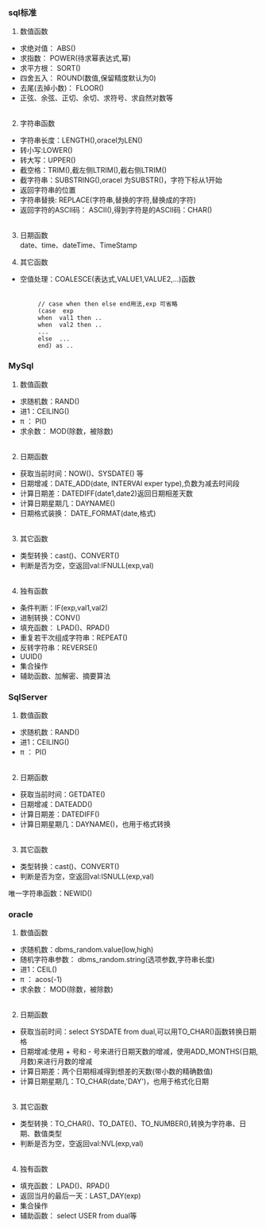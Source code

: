 ### sql标准

1. 数值函数
 - 求绝对值： ABS()</br>
 - 求指数： POWER(待求幂表达式,幂)</br>
 - 求平方根： SORT()</br>
 - 四舍五入： ROUND(数值,保留精度默认为0)
 - 去尾(去掉小数)： FLOOR()
 - 正弦、余弦、正切、余切、求符号、求自然对数等</br></br>

2. 字符串函数
  - 字符串长度：LENGTH(),oracel为LEN()
  - 转小写:LOWER()
  - 转大写：UPPER()
  - 截空格：TRIM(),截左侧LTRIM(),截右侧LTRIM()
  - 截字符串：SUBSTRING(),oracel 为SUBSTR()，字符下标从1开始
  - 返回字符串的位置
  - 字符串替换: REPLACE(字符串,替换的字符,替换成的字符)
  - 返回字符的ASCII码： ASCII(),得到字符是的ASCII码：CHAR()</br></br>

3. 日期函数</br>
 date、time、dateTime、TimeStamp

4. 其它函数
 - 空值处理：COALESCE(表达式,VALUE1,VALUE2,...)函数</br></br>
 
 

            // case when then else end用法,exp 可省略
			(case  exp
			when  val1 then ..
			when  val2 then ..
			...
			else  ...
			end) as ..


### MySql

1. 数值函数
 - 求随机数：RAND()
 - 进1：CEILING()
 - π ： PI()
 - 求余数： MOD(除数，被除数)</br></br>

2. 日期函数</br>
  - 获取当前时间：NOW()、SYSDATE() 等
  - 日期增减：DATE_ADD(date, INTERVAl exper type),负数为减去时间段
  - 计算日期差：DATEDIFF(date1,date2)返回日期相差天数
  - 计算日期星期几：DAYNAME()
  - 日期格式装换： DATE_FORMAT(date,格式)</br></br>

3. 其它函数
 - 类型转换：cast()、CONVERT()
 - 判断是否为空，空返回val:IFNULL(exp,val)</br></br>

4. 独有函数 
 - 条件判断：IF(exp,val1,val2)
 - 进制转换：CONV()
 - 填充函数： LPAD()、RPAD()
 - 重复若干次组成字符串：REPEAT()
 - 反转字符串：REVERSE()
 - UUID()
 - 集合操作
 - 辅助函数、加解密、摘要算法

### SqlServer

1. 数值函数
 - 求随机数：RAND()
 - 进1：CEILING()
 - π ： PI()</br></br>

2. 日期函数</br>
 - 获取当前时间：GETDATE()
 - 日期增减：DATEADD()
 - 计算日期差：DATEDIFF()
 - 计算日期星期几：DAYNAME()，也用于格式转换</br></br>

3. 其它函数
  - 类型转换：cast()、CONVERT()
  - 判断是否为空，空返回val:ISNULL(exp,val)

唯一字符串函数：NEWID()

### oracle

1. 数值函数
 - 求随机数：dbms_random.value(low,high)
 - 随机字符串参数： dbms_random.string(选项参数,字符串长度)
 - 进1：CEIL()
 - π ： acos(-1)
 - 求余数： MOD(除数，被除数)</br></br>

2. 日期函数</br> 
 - 获取当前时间：select SYSDATE from dual,可以用TO_CHAR()函数转换日期格
 - 日期增减:使用 + 号和 - 号来进行日期天数的增减，使用ADD_MONTHS(日期,月数)来进行月数的增减
 - 计算日期差：两个日期相减得到想差的天数(带小数的精确数值)
 - 计算日期星期几：TO_CHAR(date,'DAY')，也用于格式化日期</br></br>

3. 其它函数
 - 类型转换：TO_CHAR()、TO_DATE()、TO_NUMBER(),转换为字符串、日期、数值类型
 - 判断是否为空，空返回val:NVL(exp,val)</br></br>

4. 独有函数

 - 填充函数： LPAD()、RPAD()
 - 返回当月的最后一天：LAST_DAY(exp)
 - 集合操作
 - 辅助函数： select USER from dual等
